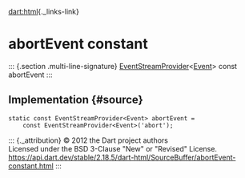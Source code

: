 [dart:html](../../dart-html/dart-html-library){._links-link}

abortEvent constant
===================

::: {.section .multi-line-signature}
[EventStreamProvider](../eventstreamprovider-class)\<[Event](../event-class)\>
const abortEvent
:::

Implementation {#source}
--------------

``` {.language-dart data-language="dart"}
static const EventStreamProvider<Event> abortEvent =
    const EventStreamProvider<Event>('abort');
```

::: {._attribution}
© 2012 the Dart project authors\
Licensed under the BSD 3-Clause \"New\" or \"Revised\" License.\
<https://api.dart.dev/stable/2.18.5/dart-html/SourceBuffer/abortEvent-constant.html>
:::
